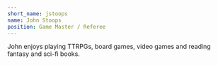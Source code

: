 ```yaml
---
short_name: jstoops
name: John Stoops
position: Game Master / Referee
---
```


John enjoys playing TTRPGs, board games, video games and reading fantasy and sci-fi books.

